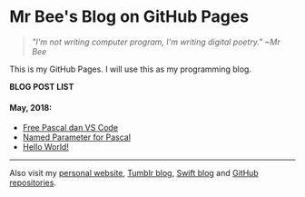 # Mr Bee's Blog on GitHub Pages

> *"I'm not writing computer program, I'm writing digital poetry." ~Mr Bee*

This is my GitHub Pages. I will use this as my programming blog.

**BLOG POST LIST**

#### May, 2018:
* [Free Pascal dan VS Code](fpc-dan-vscode.md)
* [Named Parameter for Pascal](namedparameter.md)
* [Hello World!](hello.md)

---
Also visit my [personal website](https://pak.lebah.web.id), [Tumblr blog](http://paklebah.tumblr.com), [Swift blog](http://medium.com/@pak.lebah) and [GitHub repositories](http://github.com/pakLebah).
